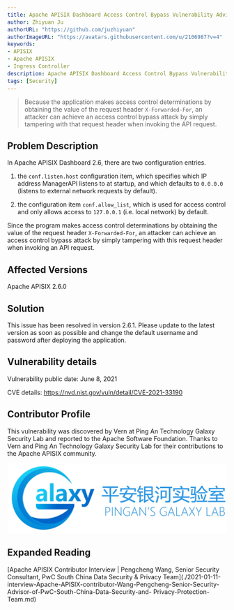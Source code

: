 ```yaml
---
title: Apache APISIX Dashboard Access Control Bypass Vulnerability Advisory (CVE-2021-33190)
author: Zhiyuan Ju
authorURL: "https://github.com/juzhiyuan"
authorImageURL: "https://avatars.githubusercontent.com/u/2106987?v=4"
keywords:
- APISIX
- Apache APISIX
- Ingress Controller
description: Apache APISIX Dashboard Access Control Bypass Vulnerability Bulletin
tags: [Security]
---
```


> Because the application makes access control determinations by obtaining the value of the request header `X-Forwarded-For`, an attacker can achieve an access control bypass attack by simply tampering with that request header when invoking the API request.

<!--truncate-->

## Problem Description

In Apache APISIX Dashboard 2.6, there are two configuration entries.

1. the `conf.listen.host` configuration item, which specifies which IP address ManagerAPI listens to at startup, and which defaults to `0.0.0.0` (listens to external network requests by default).

2. the configuration item `conf.allow_list`, which is used for access control and only allows access to `127.0.0.1` (i.e. local network) by default.

Since the program makes access control determinations by obtaining the value of the request header `X-Forwarded-For`, an attacker can achieve an access control bypass attack by simply tampering with this request header when invoking an API request.

## Affected Versions

Apache APISIX 2.6.0

## Solution

This issue has been resolved in version 2.6.1. Please update to the latest version as soon as possible and change the default username and password after deploying the application.

## Vulnerability details

Vulnerability public date: June 8, 2021

CVE details: https://nvd.nist.gov/vuln/detail/CVE-2021-33190

## Contributor Profile

This vulnerability was discovered by Vern at Ping An Technology Galaxy Security Lab and reported to the Apache Software Foundation. Thanks to Vern and Ping An Technology Galaxy Security Lab for their contributions to the Apache APISIX community.

![2021-06-17-1](/img/blog_img/2021-06-17-1.jpeg)

## Expanded Reading

[Apache APISIX Contributor Interview | Pengcheng Wang, Senior Security Consultant, PwC South China Data Security & Privacy Team](./2021-01-11-interview-Apache-APISIX-contributor-Wang-Pengcheng-Senior-Security-Advisor-of-PwC-South-China-Data-Security-and- Privacy-Protection-Team.md)
